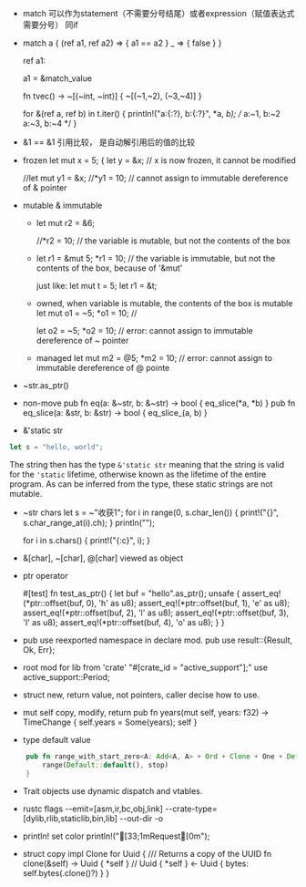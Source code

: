- match 可以作为statement（不需要分号结尾）或者expression（赋值表达式需要分号）
  同if

- match a {
    (ref a1, ref a2) => { a1 == a2 }
    _ => { false }
  }
  
  ref a1: 

  a1 = &match_value


  fn tvec() -> ~[(~int, ~int)] {
  ~[(~1,~2), (~3,~4)]
  }

  for &(ref a, ref b) in t.iter() {
    println!("a:{:?}, b:{:?}", *a, *b);
    /*
    a:~1, b:~2
    a:~3, b:~4
    */
  }

- &1 == &1 引用比较， 是自动解引用后的值的比较

- frozen
  let mut x = 5;
  {
    let y = &x;  // x is now frozen, it cannot be modified

    //let mut y1 = &x;
    //*y1 = 10; // cannot assign to immutable dereference of & pointer

- mutable & immutable
  -  let mut r2 = &6; 

     //*r2 = 10; // the variable is mutable, but not the contents of the box

  -  let r1 = &mut 5;
     *r1 = 10;   // the variable is immutable, but not the contents of the box, because of '&mut'

     just like:
     let mut t = 5;
     let r1 = &t;


  - owned, when variable is mutable, the contents of the box is mutable
     let mut o1 = ~5;
     *o1 =  10; //

     let o2 = ~5;
     *o2 = 10; // error: cannot assign to immutable dereference of ~ pointer
  - managed
     let mut m2 = @5;
     *m2 = 10; // error: cannot assign to immutable dereference of @ pointe

- ~str.as_ptr()

- non-move
pub fn eq(a: &~str, b: &~str) -> bool {
    eq_slice(*a, *b)
}
pub fn eq_slice(a: &str, b: &str) -> bool {
    eq_slice_(a, b)
}

- &'static str
```rust
let s = "hello, world";
```

The string then has the type `&'static str` meaning that the string is valid for the `'static`
lifetime, otherwise known as the lifetime of the entire program. As can be
inferred from the type, these static strings are not mutable.

- ~str chars
  let s = ~"收获1";
  for i in range(0, s.char_len()) {
    print!("{}", s.char_range_at(i).ch);
  }
  println("");

  for i in s.chars() {
    print!("{:c}", i);
  }

-  &[char], ~[char], @[char] viewed as object

- ptr operator

  #[test]
    fn test_as_ptr() {
        let buf = "hello".as_ptr();
        unsafe {
            assert_eq!(*ptr::offset(buf, 0), 'h' as u8);
            assert_eq!(*ptr::offset(buf, 1), 'e' as u8);
            assert_eq!(*ptr::offset(buf, 2), 'l' as u8);
            assert_eq!(*ptr::offset(buf, 3), 'l' as u8);
            assert_eq!(*ptr::offset(buf, 4), 'o' as u8);
        }
    }

- pub use
  reexported namespace in declare mod.
  pub use result::{Result, Ok, Err};

- root mod for lib from 'crate' 
  "#[crate_id = "active_support"];"
  use active_support::Period;

- struct new, return value, not pointers, caller decise how to use.

- mut self
  copy, modify, return
  pub fn years(mut self, years: f32) -> TimeChange {
    self.years = Some(years);
    self
  }

- type default value

```rust
    pub fn range_with_start_zero<A: Add<A, A> + Ord + Clone + One + Default>(stop: A) -> Range<A> {
        range(Default::default(), stop)
    }
```

- Trait objects use dynamic dispatch and vtables.

- rustc flags
  --emit=[asm,ir,bc,obj,link]
  --crate-type=[dylib,rlib,staticlib,bin,lib]
  --out-dir
  -o

- println! set color 
    println!("[33;1mRequest[0m");

- struct copy
impl Clone for Uuid {
    /// Returns a copy of the UUID
    fn clone(&self) -> Uuid { *self } // Uuid { *self } <- Uuid { bytes: self.bytes(.clone()?) }
}